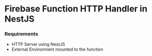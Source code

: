 # Firebase Function HTTP Handler in NestJS

### Requirements
- HTTP Server using NestJS
- External Environment mounted to the function
